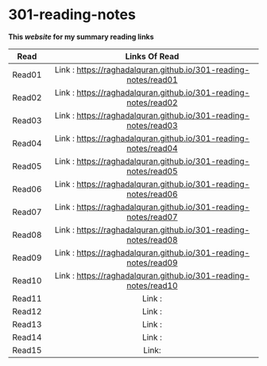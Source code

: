 # 301-reading-notes #

**This *website* for my summary reading links** 

| Read   |      Links Of Read      |  
|----------|:-------------:|
| Read01 | Link : https://raghadalquran.github.io/301-reading-notes/read01    | 
| Read02 | Link : https://raghadalquran.github.io/301-reading-notes/read02    |  
| Read03 | Link : https://raghadalquran.github.io/301-reading-notes/read03    |   
| Read04 | Link : https://raghadalquran.github.io/301-reading-notes/read04    | 
| Read05 | Link : https://raghadalquran.github.io/301-reading-notes/read05    |  
| Read06 | Link : https://raghadalquran.github.io/301-reading-notes/read06    | 
| Read07 | Link : https://raghadalquran.github.io/301-reading-notes/read07    | 
| Read08 | Link : https://raghadalquran.github.io/301-reading-notes/read08    |  
| Read09 | Link : https://raghadalquran.github.io/301-reading-notes/read09    |   
| Read10 | Link : https://raghadalquran.github.io/301-reading-notes/read10    | 
| Read11 | Link :     |  
| Read12 | Link :     | 
| Read13 | Link :     | 
| Read14 | Link :     |  
| Read15 | Link:      | 
    
